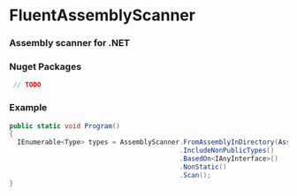# FluentAssemblyScanner

### Assembly scanner for .NET

### Nuget Packages

```csharp
 // TODO
```

### Example

```csharp
public static void Program()
{
  IEnumerable<Type> types = AssemblyScanner.FromAssemblyInDirectory(AssemblyFilterFactory.All())
                                           .IncludeNonPublicTypes()
                                           .BasedOn<IAnyInterface>()
                                           .NonStatic()
                                           .Scan();
}
```

